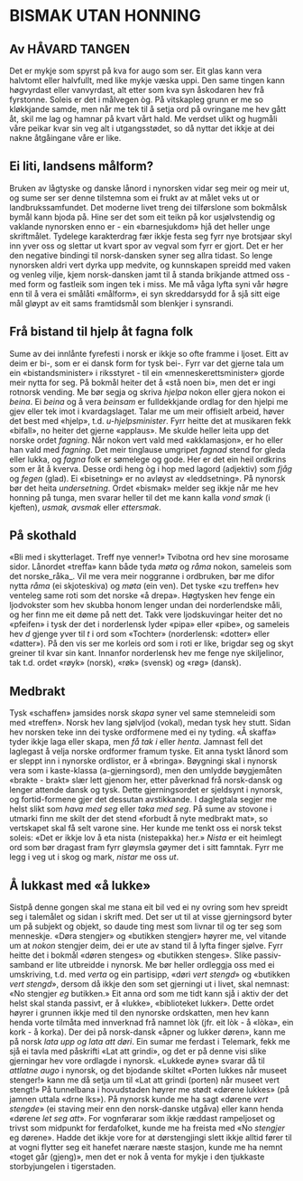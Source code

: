 ﻿# BISMAK UTAN HONNING

## Av HÅVARD TANGEN  
  


Det er mykje som spyrst på kva for augo som ser. Eit glas kann vera halvtomt eller halvfullt, med like mykje væska uppi. Den same tingen kann høgvyrdast eller vanvyrdast, alt etter som kva syn åskodaren hev frå fyrstonne. Soleis er det i målvegen òg. På vitskapleg grunn er me so kløkkjande samde, men når me tek til å setja ord på ovringane me hev gått åt, skil me lag og hamnar på kvart vårt hald. Me verdset ulikt og hugmåli våre peikar kvar sin veg alt i utgangsstødet, so då nyttar det ikkje at dei nakne åtgåingane våre er like.

## Ei liti, landsens målform?

Bruken av lågtyske og danske lånord i nynorsken vidar seg meir og meir ut, og sume ser ser denne tilstemna som ei frukt av at målet veks ut or landbrukssamfundet. Det moderne livet treng dei tilførslone som bokmålsk bymål kann bjoda på. Hine ser det som eit teikn på kor usjølvstendig og vaklande nynorsken enno er - ein «barnesjukdom» hjå det heller unge skriftmålet. Tydelege karakterdrag fær ikkje festa seg fyrr nye brotsjøar skyl inn yver oss og slettar ut kvart spor av vegval som fyrr er gjort. Det er her den negative bindingi til norsk-dansken syner seg allra tidast. So lenge nynorsken aldri vert dyrka upp medvite, og kunnskapen spreidd med vaken og venleg vilje, kjem norsk-dansken jamt til å standa brikjande attmed oss - med form og fastleik som ingen tek i miss. Me må våga lyfta syni vår høgre enn til å vera ei smålåti «målform», ei syn skreddarsydd for å sjå sitt eige mål gløypt av eit sams framtidsmål som blenkjer i synsrandi.

## Frå bistand til hjelp åt fagna folk

Sume av dei innlånte fyrefesti i norsk er ikkje so ofte framme i ljoset. Eitt av deim er bi-, som er ei dansk form for tysk bei-. Fyrr var det gjerne tala um ein «bistandsminister» i riksstyret - til ein «menneskerettsminister» gjorde meir nytta for seg. På bokmål heiter det å «stå noen bi», men det er ingi rotnorsk vending. Me bør segja og skriva _hjelpa_ nokon eller gjera nokon ei _beina_. Ei _beina_ og å vera _beinsam_ er fulldekkjande ordlag for den hjelpi me gjev eller tek imot i kvardagslaget. Talar me um meir offisielt arbeid, høver det best med «hjelp», t.d. _u-hjelpsminister_. Fyrr heitte det at musikaren fekk «bifall», no heiter det gjerne «applaus». Me skulde heller leita upp det norske ordet _fagning_. Når nokon vert vald med «akklamasjon», er ho eller han vald med _fagning_. Det meir tinglause umgripet _fagnad_ stend for gleda eller lukka, og _fagna_ folk er sømelege og gode. Her er det ein heil ordkrins som er åt å kverva. Desse ordi heng òg i hop med lagord (adjektiv) som _fjåg_ og _fegen_ (glad). Ei «bisetning» er no avløyst av «leddsetning». På nynorsk bør det heita _undersetning_. Ordet «bismak» melder seg ikkje når me hev honning på tunga, men svarar heller til det me kann kalla _vond smak_ (i kjeften), _usmak, avsmak_ eller _ettersmak_.

## På skothald

«Bli med i skytterlaget. Treff nye venner!» Tvibotna ord hev sine morosame sidor. Lånordet «treffa» kann både tyda _møta_ og _råma_ nokon, sameleis som det norske_råka_. Vil me vera meir noggranne i ordbruken, bør me difor nytta _råma_ (ei skjoteskiva) og _møta_ (ein ven). Det tyske «zu treffen» hev venteleg same roti som det norske «å drepa». Høgtysken hev fenge ein ljodvokster som hev skubba honom lenger undan dei norderlendske måli, og her finn me eit døme på nett det. Takk vere ljodskuvingar heiter det no «pfeifen» i tysk der det i norderlensk lyder «pipa» eller «pibe», og sameleis hev _d_ gjenge yver til _t_ i ord som «Tochter» (norderlensk: «dotter» eller «datter»). På den vis ser me korleis ord som i roti er like, brigdar seg og skyt greiner til kvar sin kant. Innanfor norderlensk hev me fenge nye skiljelinor, tak t.d. ordet «røyk» (norsk), «røk» (svensk) og «røg» (dansk).

## Medbrakt

Tysk «schaffen» jamsides norsk _skapa_ syner vel same stemneleidi som med «treffen». Norsk hev lang sjølvljod (vokal), medan tysk hev stutt. Sidan hev norsken teke inn dei tyske ordformene med ei ny tyding. «Å skaffa» tyder ikkje laga eller skapa, men _få tak i_ eller _henta_. Jamnast fell det laglegast å velja norske ordformer framum tyske. Eit anna tyskt lånord som er sleppt inn i nynorske ordlistor, er å «bringa». Bøygningi skal i nynorsk vera som i kaste-klassa (a-gjerningsord), men den umlydde bøygjemåten «brakte - brakt» slær lett gjenom her, etter påverknad frå norsk-dansk og lenger attende dansk og tysk. Dette gjerningsordet er sjeldsynt i nynorsk, og fortid-formene gjer det dessutan avstikkande. I daglegtala segjer me helst slikt som _hava med seg_ eller _taka med seg_. På sume av stovone i utmarki finn me skilt der det stend «forbudt å nyte medbrakt mat», so vertskapet skal få selt varone sine. Her kunde me tenkt oss ei norsk tekst soleis: «Det er ikkje lov å eta nista (nistepakka) her.» _Nista_ er eit heimlegt ord som bør dragast fram fyrr gløymsla gøymer det i sitt famntak. Fyrr me legg i veg ut i skog og mark, _nistar_ me oss _ut_.

## Å lukkast med «å lukke»

Sistpå denne gongen skal me stana eit bil ved ei ny ovring som hev spreidt seg i talemålet og sidan i skrift med. Det ser ut til at visse gjerningsord byter um på subjekt og objekt, so daude ting mest som livnar til og ter seg som menneskje. «Døra stengjer» og «butikken stengjer» høyrer me, vel vitande um at _nokon_ stengjer deim, dei er ute av stand til å lyfta finger sjølve. Fyrr heitte det i bokmål «døren stenges» og «butikken stenges». Slike passiv-samband er lite utbreidde i nynorsk. Me bør heller ordleggja oss med ei umskriving, t.d. med _verta_ og ein partisipp, «døri _vert stengd_» og «butikken _vert stengd_», dersom då ikkje den som set gjerningi ut i livet, skal nemnast: «No stengjer _eg_ butikken.» Eit anna ord som me tidt kann sjå i aktiv der det helst skal standa passivt, er å «lukke», «biblioteket lukker». Dette ordet høyrer i grunnen ikkje med til den nynorske ordskatten, men hev kann henda vorte tilmåta med innverknad frå namnet lòk (jfr. eit lòk - å «lòka», ein kork - å korka). Der dei på norsk-dansk «åpner og lukker døren», kann me på norsk _lata upp og lata att døri_. Ein sumar me ferdast i Telemark, fekk me sjå ei tavla med påskrifti «Lat att grindi», og det er på denne visi slike gjerningar hev vore ordlagde i nynorsk. «Lukkede øyne» svarar då til _attlatne augo_ i nynorsk, og det bjodande skiltet «Porten lukkes når museet stenger!» kann me då setja um til «Lat att grindi (porten) når museet vert stengt!» På tunnelbana i hovudstaden høyrer me stødt «dørene lukkes» (på jamnen uttala «drne lks»). På nynorsk kunde me ha sagt «dørene _vert stengde_» (ei staving meir enn den norsk-danske utgåva) eller kann henda «dørene _let seg att_». For vognførarar som ikkje ræddast rampeljoset og trivst som midpunkt for ferdafolket, kunde me ha freista med «No _stengjer_ eg dørene». Hadde det ikkje vore for at dørstengjingi slett ikkje alltid fører til at vogni flytter seg eit hanefet nærare næste stasjon, kunde me ha nemnt «toget går (gjeng)», men det er nok å venta for mykje i den tjukkaste storbyjungelen i tigerstaden.
